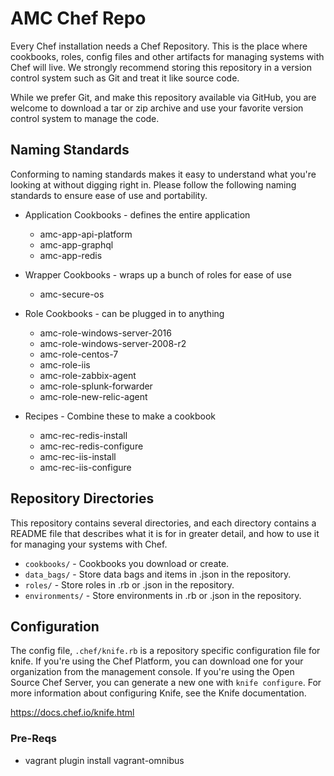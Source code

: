 # AMC Chef Repo

Every Chef installation needs a Chef Repository. This is the place where cookbooks, roles, config files and other artifacts for managing systems with Chef will live. We strongly recommend storing this repository in a version control system such as Git and treat it like source code.

While we prefer Git, and make this repository available via GitHub, you are welcome to download a tar or zip archive and use your favorite version control system to manage the code.

## Naming Standards

Conforming to naming standards makes it easy to understand what you're looking at without digging right in. Please follow the following naming standards to ensure ease of use and portability.

* Application Cookbooks - defines the entire application
  * amc-app-api-platform
  * amc-app-graphql
  * amc-app-redis

* Wrapper Cookbooks - wraps up a bunch of roles for ease of use
  * amc-secure-os

* Role Cookbooks - can be plugged in to anything
  * amc-role-windows-server-2016
  * amc-role-windows-server-2008-r2
  * amc-role-centos-7
  * amc-role-iis
  * amc-role-zabbix-agent
  * amc-role-splunk-forwarder
  * amc-role-new-relic-agent

* Recipes - Combine these to make a cookbook
  * amc-rec-redis-install
  * amc-rec-redis-configure
  * amc-rec-iis-install
  * amc-rec-iis-configure

## Repository Directories

This repository contains several directories, and each directory contains a README file that describes what it is for in greater detail, and how to use it for managing your systems with Chef.

- `cookbooks/` - Cookbooks you download or create.
- `data_bags/` - Store data bags and items in .json in the repository.
- `roles/` - Store roles in .rb or .json in the repository.
- `environments/` - Store environments in .rb or .json in the repository.

## Configuration

The config file, `.chef/knife.rb` is a repository specific configuration file for knife. If you're using the Chef Platform, you can download one for your organization from the management console. If you're using the Open Source Chef Server, you can generate a new one with `knife configure`. For more information about configuring Knife, see the Knife documentation.

<https://docs.chef.io/knife.html>

### Pre-Reqs

- vagrant plugin install vagrant-omnibus
